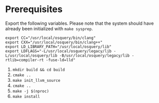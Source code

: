 # Prerequisites
Export the following variables. Please note that the system should have already been initialized with `make sysprep`.

```
export CC="/usr/local/osquery/bin/clang"
export CXX="/usr/local/osquery/bin/clang++"
export LD_LIBRARY_PATH="/usr/local/osquery/lib"
export LDFLAGS="-L/usr/local/osquery/legacy/lib -L/usr/local/osquery/lib -B/usr/local/osquery/legacy/lib -rtlib=compiler-rt -fuse-ld=lld"
```

1. `mkdir build && cd build`
2. `cmake ..`
3. `make init_llvm_source`
4. `cmake ..`
5. `make -j $(nproc)`
6. `make install`

